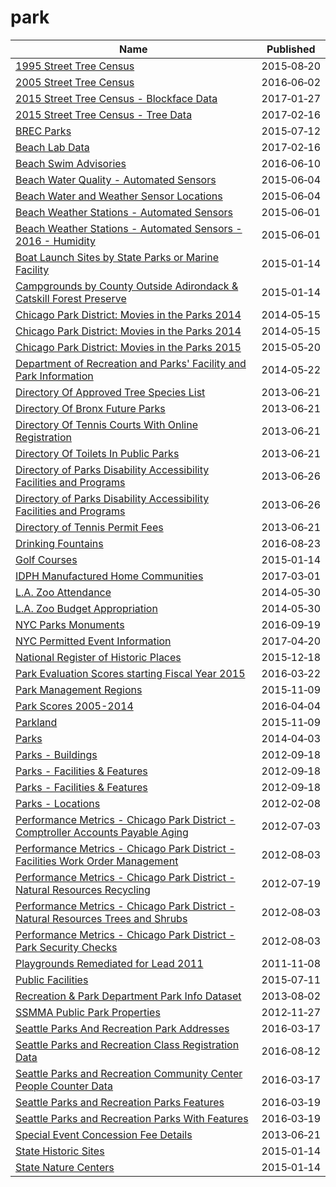 # park

Name | Published
---- | ---------
[1995 Street Tree Census](../datasets/kyad-zm4j.md) | 2015&#x2011;08&#x2011;20
[2005 Street Tree Census](../datasets/29bw-z7pj.md) | 2016&#x2011;06&#x2011;02
[2015 Street Tree Census - Blockface Data](../datasets/ju3b-rwpy.md) | 2017&#x2011;01&#x2011;27
[2015 Street Tree Census - Tree Data](../datasets/uvpi-gqnh.md) | 2017&#x2011;02&#x2011;16
[BREC Parks](../datasets/phg8-g77c.md) | 2015&#x2011;07&#x2011;12
[Beach Lab Data](../datasets/2ivx-z93u.md) | 2017&#x2011;02&#x2011;16
[Beach Swim Advisories](../datasets/t62e-8nvc.md) | 2016&#x2011;06&#x2011;10
[Beach Water Quality - Automated Sensors](../datasets/qmqz-2xku.md) | 2015&#x2011;06&#x2011;04
[Beach Water and Weather Sensor Locations](../datasets/g3ip-u8rb.md) | 2015&#x2011;06&#x2011;04
[Beach Weather Stations - Automated Sensors](../datasets/k7hf-8y75.md) | 2015&#x2011;06&#x2011;01
[Beach Weather Stations - Automated Sensors - 2016 - Humidity](../datasets/7edu-s3u7.md) | 2015&#x2011;06&#x2011;01
[Boat Launch Sites by State Parks or Marine Facility](../datasets/2gcg-hikh.md) | 2015&#x2011;01&#x2011;14
[Campgrounds by County Outside Adirondack & Catskill Forest Preserve](../datasets/5zxz-z3ci.md) | 2015&#x2011;01&#x2011;14
[Chicago Park District: Movies in the Parks 2014](../datasets/cyqk-tzjs.md) | 2014&#x2011;05&#x2011;15
[Chicago Park District: Movies in the Parks 2014](../datasets/cyqk-tzjs.md) | 2014&#x2011;05&#x2011;15
[Chicago Park District: Movies in the Parks 2015](../datasets/v2a6-nxhe.md) | 2015&#x2011;05&#x2011;20
[Department of Recreation and Parks' Facility and Park Information](../datasets/ax8j-dhzm.md) | 2014&#x2011;05&#x2011;22
[Directory Of Approved Tree Species List](../datasets/99wq-x9cr.md) | 2013&#x2011;06&#x2011;21
[Directory Of Bronx Future Parks](../datasets/ssk8-4egt.md) | 2013&#x2011;06&#x2011;21
[Directory Of Tennis Courts With Online Registration](../datasets/j6ik-kjbs.md) | 2013&#x2011;06&#x2011;21
[Directory Of Toilets In Public Parks](../datasets/hjae-yuav.md) | 2013&#x2011;06&#x2011;21
[Directory of Parks Disability Accessibility Facilities and Programs](../datasets/e4ej-j6hn.md) | 2013&#x2011;06&#x2011;26
[Directory of Parks Disability Accessibility Facilities and Programs](../datasets/e4ej-j6hn.md) | 2013&#x2011;06&#x2011;26
[Directory of Tennis Permit Fees](../datasets/9n2n-hkug.md) | 2013&#x2011;06&#x2011;21
[Drinking Fountains](../datasets/ph76-k6qa.md) | 2016&#x2011;08&#x2011;23
[Golf Courses](../datasets/cgck-srxx.md) | 2015&#x2011;01&#x2011;14
[IDPH Manufactured Home Communities](../datasets/bwdr-3569.md) | 2017&#x2011;03&#x2011;01
[L.A. Zoo Attendance](../datasets/3gwn-arjr.md) | 2014&#x2011;05&#x2011;30
[L.A. Zoo Budget Appropriation](../datasets/jpdu-8y8k.md) | 2014&#x2011;05&#x2011;30
[NYC Parks Monuments](../datasets/6rrm-vxj9.md) | 2016&#x2011;09&#x2011;19
[NYC Permitted Event Information](../datasets/tvpp-9vvx.md) | 2017&#x2011;04&#x2011;20
[National Register of Historic Places](../datasets/iisn-hnyv.md) | 2015&#x2011;12&#x2011;18
[Park Evaluation Scores starting Fiscal Year 2015](../datasets/r33y-seqv.md) | 2016&#x2011;03&#x2011;22
[Park Management Regions](../datasets/8f6a-6s9t.md) | 2015&#x2011;11&#x2011;09
[Park Scores 2005-2014](../datasets/fjq8-r8ws.md) | 2016&#x2011;04&#x2011;04
[Parkland](../datasets/ku58-iabn.md) | 2015&#x2011;11&#x2011;09
[Parks](../datasets/3r8a-uawz.md) | 2014&#x2011;04&#x2011;03
[Parks - Buildings](../datasets/2u2y-n6dm.md) | 2012&#x2011;09&#x2011;18
[Parks - Facilities & Features](../datasets/y7qa-tvqx.md) | 2012&#x2011;09&#x2011;18
[Parks - Facilities & Features](../datasets/y7qa-tvqx.md) | 2012&#x2011;09&#x2011;18
[Parks - Locations](../datasets/wwy2-k7b3.md) | 2012&#x2011;02&#x2011;08
[Performance Metrics - Chicago Park District - Comptroller Accounts Payable Aging](../datasets/q93p-dagd.md) | 2012&#x2011;07&#x2011;03
[Performance Metrics - Chicago Park District - Facilities Work Order Management](../datasets/sya9-5zxj.md) | 2012&#x2011;08&#x2011;03
[Performance Metrics - Chicago Park District - Natural Resources Recycling](../datasets/kes6-wskt.md) | 2012&#x2011;07&#x2011;19
[Performance Metrics - Chicago Park District - Natural Resources Trees and Shrubs](../datasets/cnj6-r3qn.md) | 2012&#x2011;08&#x2011;03
[Performance Metrics - Chicago Park District - Park Security Checks](../datasets/wrvx-zpw5.md) | 2012&#x2011;08&#x2011;03
[Playgrounds Remediated for Lead 2011](../datasets/65t6-gi32.md) | 2011&#x2011;11&#x2011;08
[Public Facilities](../datasets/4u7h-jsge.md) | 2015&#x2011;07&#x2011;11
[Recreation & Park Department Park Info Dataset](../datasets/z76i-7s65.md) | 2013&#x2011;08&#x2011;02
[SSMMA Public Park Properties](../datasets/evzh-8p3x.md) | 2012&#x2011;11&#x2011;27
[Seattle Parks And Recreation Park Addresses](../datasets/v5tj-kqhc.md) | 2016&#x2011;03&#x2011;17
[Seattle Parks and Recreation Class Registration Data](../datasets/pfm3-d3j2.md) | 2016&#x2011;08&#x2011;12
[Seattle Parks and Recreation Community Center People Counter Data](../datasets/k7wr-k9jj.md) | 2016&#x2011;03&#x2011;17
[Seattle Parks and Recreation Parks Features](../datasets/2cer-njie.md) | 2016&#x2011;03&#x2011;19
[Seattle Parks and Recreation Parks With Features](../datasets/j9km-ydkc.md) | 2016&#x2011;03&#x2011;19
[Special Event Concession Fee Details](../datasets/7cqi-bt79.md) | 2013&#x2011;06&#x2011;21
[State Historic Sites](../datasets/m384-u5q6.md) | 2015&#x2011;01&#x2011;14
[State Nature Centers](../datasets/7gdv-fq7n.md) | 2015&#x2011;01&#x2011;14

